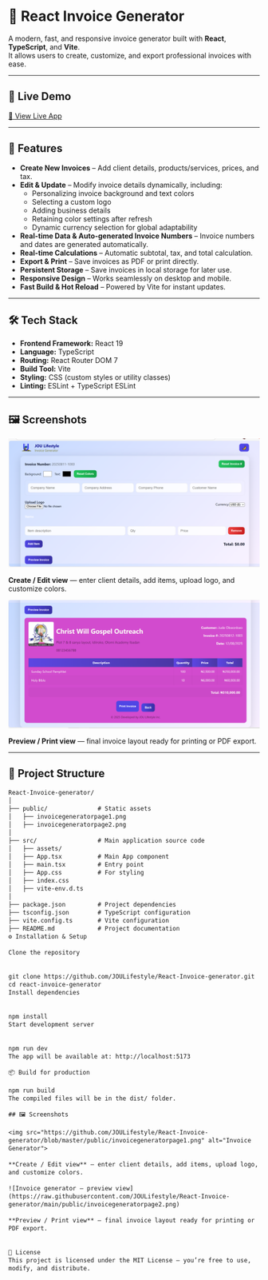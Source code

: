 # 📄 React Invoice Generator

A modern, fast, and responsive invoice generator built with **React**, **TypeScript**, and **Vite**.  
It allows users to create, customize, and export professional invoices with ease.

---

## 🔗 Live Demo

[🚀 View Live App](https://invoice.joulifestyle.com)

---

## 🚀 Features

- **Create New Invoices** – Add client details, products/services, prices, and tax.  
- **Edit & Update** – Modify invoice details dynamically, including:
  - Personalizing invoice background and text colors  
  - Selecting a custom logo  
  - Adding business details  
  - Retaining color settings after refresh  
  - Dynamic currency selection for global adaptability  
- **Real-time Data & Auto-generated Invoice Numbers** – Invoice numbers and dates are generated automatically.  
- **Real-time Calculations** – Automatic subtotal, tax, and total calculation.  
- **Export & Print** – Save invoices as PDF or print directly.  
- **Persistent Storage** – Save invoices in local storage for later use.  
- **Responsive Design** – Works seamlessly on desktop and mobile.  
- **Fast Build & Hot Reload** – Powered by Vite for instant updates.  

---

## 🛠️ Tech Stack

- **Frontend Framework:** React 19  
- **Language:** TypeScript  
- **Routing:** React Router DOM 7  
- **Build Tool:** Vite  
- **Styling:** CSS (custom styles or utility classes)  
- **Linting:** ESLint + TypeScript ESLint  

---
## 🖼️ Screenshots

<img src="https://github.com/JOULifestyle/React-Invoice-generator/blob/master/public/invoicegeneratorpage1.png" alt="Invoice Generator"> 

**Create / Edit view** — enter client details, add items, upload logo, and customize colors.

![Invoice generator — preview view](https://raw.githubusercontent.com/JOULifestyle/React-Invoice-generator/main/public/invoicegeneratorpage2.png)

**Preview / Print view** — final invoice layout ready for printing or PDF export.

---
## 📂 Project Structure

```plaintext
React-Invoice-generator/
│
├── public/              # Static assets
│   ├── invoicegeneratorpage1.png
│   ├── invoicegeneratorpage2.png
│
├── src/                 # Main application source code
│   ├── assets/
│   ├── App.tsx          # Main App component
│   ├── main.tsx         # Entry point
│   ├── App.css          # For styling
│   ├── index.css
│   ├── vite-env.d.ts
│
├── package.json         # Project dependencies
├── tsconfig.json        # TypeScript configuration
├── vite.config.ts       # Vite configuration
├── README.md            # Project documentation
⚙️ Installation & Setup

Clone the repository


git clone https://github.com/JOULifestyle/React-Invoice-generator.git
cd react-invoice-generator
Install dependencies


npm install
Start development server


npm run dev
The app will be available at: http://localhost:5173

📦 Build for production

npm run build
The compiled files will be in the dist/ folder.

## 🖼️ Screenshots

<img src="https://github.com/JOULifestyle/React-Invoice-generator/blob/master/public/invoicegeneratorpage1.png" alt="Invoice Generator"> 

**Create / Edit view** — enter client details, add items, upload logo, and customize colors.

![Invoice generator — preview view](https://raw.githubusercontent.com/JOULifestyle/React-Invoice-generator/main/public/invoicegeneratorpage2.png)

**Preview / Print view** — final invoice layout ready for printing or PDF export.


📜 License
This project is licensed under the MIT License – you’re free to use, modify, and distribute.
